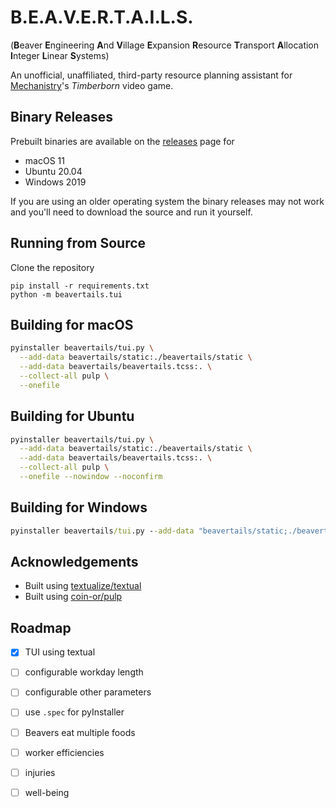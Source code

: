 # B.E.A.V.E.R.T.A.I.L.S.

(**B**eaver
**E**ngineering
**A**nd
**V**illage
**E**xpansion
**R**esource
**T**ransport
**A**llocation
**I**nteger
**L**inear
**S**ystems)

An unofficial, unaffiliated, third-party resource planning assistant for [Mechanistry](https://mechanistry.com/)'s *Timberborn* video game.

## Binary Releases

Prebuilt binaries are available on the [releases](https://github.com/cwpearson/beavertails/releases) page for
* macOS 11
* Ubuntu 20.04
* Windows 2019

If you are using an older operating system the binary releases may not work and you'll need to download the source and run it yourself.

## Running from Source

Clone the repository

```
pip install -r requirements.txt
python -m beavertails.tui
```

## Building for macOS

```bash
pyinstaller beavertails/tui.py \
  --add-data beavertails/static:./beavertails/static \
  --add-data beavertails/beavertails.tcss:. \
  --collect-all pulp \
  --onefile
```

## Building for Ubuntu

```bash
pyinstaller beavertails/tui.py \
  --add-data beavertails/static:./beavertails/static \
  --add-data beavertails/beavertails.tcss:. \
  --collect-all pulp \
  --onefile --nowindow --noconfirm
```

## Building for Windows

```bat
pyinstaller beavertails/tui.py --add-data "beavertails/static;./beavertails/static" --add-data "beavertails/beavertails.tcss;." --collect-all pulp --onefile --nowindow --noconfirm
```

## Acknowledgements

* Built using [textualize/textual](https://github.com/Textualize/textual)
* Built using [coin-or/pulp](https://github.com/coin-or/pulp)

## Roadmap

- [x] TUI using textual
- [ ] configurable workday length
- [ ] configurable other parameters
- [ ] use `.spec` for pyInstaller
- [ ] Beavers eat multiple foods
- [ ] worker efficiencies
- [ ] injuries
- [ ] well-being

